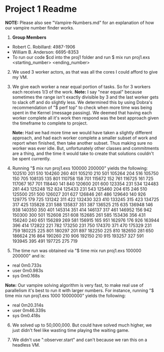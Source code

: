 # Project 1 Readme

**NOTE:** Please also see "Vampire-Numbers.md" for an explanation of how our vampire number finder works.

1) **Group Members**
 - Robert C. Robillard: 4987-1906
 - William B. Anderson: 6695-8353
 - To run our code $cd into the proj1 folder and run $ mix run proj1.exs <starting_number> <ending_number>

2) We used 3 worker actors, as that was all the cores I could afford to give my VM.

3) We give each worker a near equal portion of tasks. So for 3 workers each receives 1/3 of the work.
   **Note:** I say "near equal" because sometimes the range isn't exactly divisible by 3 and the last worker
   gets to slack off and do slightly less. We determined this by using Dobra's recommendation of "$ perf top"
   to check when more time was being spent in the Kernel (message passing). We deemed that having each worker
   complete all it's work then respond was the best approach given the timeframe to complete to project.

   **Note:** Had we had more time we would have taken a slightly different approach, and had each worker complete
   a smaller subset of work and report when finished, then take another subset. Thus making sure no worker was ever idle.
   But, unfortunately other classes and commitments are a thing, and the time it would take to create that solutions couldn't be spent currently.

4) Running "$ mix run proj1.exs 100000 200000" yields the following:
102510 201 510
104260 260 401
105210 210 501
105264 204 516
105750 150 705
108135 135 801
110758 158 701
115672 152 761
116725 161 725
117067 167 701
118440 141 840
120600 201 600
123354 231 534
124483 281 443
125248 152 824
125433 231 543
125460 204 615 246 510
125500 251 500
126027 201 627
126846 261 486
129640 140 926
129775 179 725
131242 311 422
132430 323 410
133245 315 423
134725 317 425
135828 231 588
135837 351 387
136525 215 635
136948 146 938
140350 350 401
145314 351 414
146137 317 461
146952 156 942
150300 300 501
152608 251 608
152685 261 585
153436 356 431
156240 240 651
156289 269 581
156915 165 951
162976 176 926
163944 396 414
172822 221 782
173250 231 750
174370 371 470
175329 231 759
180225 225 801
180297 201 897
182250 225 810
182650 281 650
186624 216 864
190260 210 906
192150 210 915
193257 327 591
193945 395 491
197725 275 719

5) The time run was obtained via "$ time mix run proj1.exs 100000 200000" and is:

- real    0m0.733s
- user    0m0.983s
- sys     0m0.168s

**Note:** Our vampire solving algorithm is very fast, to make real use of parallelism it's
best to run it with larger numbers. For instance, running "$ time mix run proj1.exs 1000 10000000" yields
the following:

- real    0m20.314s
- user    0m46.339s
- sys     0m0.418s

6) We solved up to 50,000,000. But could have solved much higher, we just didn't feel like wasting time playing
the waiting game.

7) We didn't use ":observer.start" and can't because we ran this on a headless VM.
